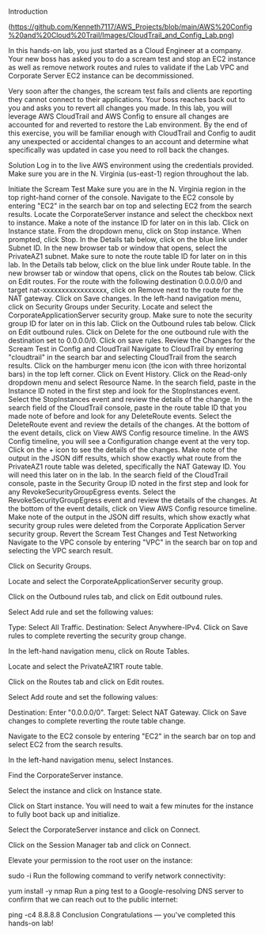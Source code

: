 Introduction

(https://github.com/Kenneth7117/AWS_Projects/blob/main/AWS%20Config%20and%20Cloud%20Trail/Images/CloudTrail_and_Config_Lab.png)

In this hands-on lab, you just started as a Cloud Engineer at a company. Your new boss has asked you to do a scream test and stop an EC2 instance as well as remove network routes and rules to validate if the Lab VPC and Corporate Server EC2 instance can be decommissioned.

Very soon after the changes, the scream test fails and clients are reporting they cannot connect to their applications. Your boss reaches back out to you and asks you to revert all changes you made. In this lab, you will leverage AWS CloudTrail and AWS Config to ensure all changes are accounted for and reverted to restore the Lab environment. By the end of this exercise, you will be familiar enough with CloudTrail and Config to audit any unexpected or accidental changes to an account and determine what specifically was updated in case you need to roll back the changes.

Solution
Log in to the live AWS environment using the credentials provided. Make sure you are in the N. Virginia (us-east-1) region throughout the lab.

Initiate the Scream Test
Make sure you are in the N. Virginia region in the top right-hand corner of the console.
Navigate to the EC2 console by entering "EC2" in the search bar on top and selecting EC2 from the search results.
Locate the CorporateServer instance and select the checkbox next to instance. Make a note of the instance ID for later on in this lab.
Click on Instance state.
From the dropdown menu, click on Stop instance.
When prompted, click Stop.
In the Details tab below, click on the blue link under Subnet ID.
In the new browser tab or window that opens, select the PrivateAZ1 subnet. Make sure to note the route table ID for later on in this lab.
In the Details tab below, click on the blue link under Route table.
In the new browser tab or window that opens, click on the Routes tab below.
Click on Edit routes.
For the route with the following destination 0.0.0.0/0 and target nat-xxxxxxxxxxxxxxxxx, click on Remove next to the route for the NAT gateway.
Click on Save changes.
In the left-hand navigation menu, click on Security Groups under Security.
Locate and select the CorporateApplicationServer security group. Make sure to note the security group ID for later on in this lab.
Click on the Outbound rules tab below.
Click on Edit outbound rules.
Click on Delete for the one outbound rule with the destination set to 0.0.0.0/0.
Click on save rules.
Review the Changes for the Scream Test in Config and CloudTrail
Navigate to CloudTrail by entering "cloudtrail" in the search bar and selecting CloudTrail from the search results.
Click on the hamburger menu icon (the icon with three horizontal bars) in the top left corner.
Click on Event History.
Click on the Read-only dropdown menu and select Resource Name.
In the search field, paste in the Instance ID noted in the first step and look for the StopInstances event.
Select the StopInstances event and review the details of the change.
In the search field of the CloudTrail console, paste in the route table ID that you made note of before and look for any DeleteRoute events.
Select the DeleteRoute event and review the details of the changes.
At the bottom of the event details, click on View AWS Config resource timeline.
In the AWS Config timeline, you will see a Configuration change event at the very top. Click on the + icon to see the details of the changes.
Make note of the output in the JSON diff results, which show exactly what route from the PrivateAZ1 route table was deleted, specifically the NAT Gateway ID. You will need this later on in the lab.
In the search field of the CloudTrail console, paste in the Security Group ID noted in the first step and look for any RevokeSecurityGroupEgress events.
Select the RevokeSecurityGroupEgress event and review the details of the changes.
At the bottom of the event details, click on View AWS Config resource timeline.
Make note of the output in the JSON diff results, which show exactly what security group rules were deleted from the Corporate Application Server security group.
Revert the Scream Test Changes and Test Networking
Navigate to the VPC console by entering "VPC" in the search bar on top and selecting the VPC search result.

Click on Security Groups.

Locate and select the CorporateApplicationServer security group.

Click on the Outbound rules tab, and click on Edit outbound rules.

Select Add rule and set the following values:

Type: Select All Traffic.
Destination: Select Anywhere-IPv4.
Click on Save rules to complete reverting the security group change.

In the left-hand navigation menu, click on Route Tables.

Locate and select the PrivateAZ1RT route table.

Click on the Routes tab and click on Edit routes.

Select Add route and set the following values:

Destination: Enter "0.0.0.0/0".
Target: Select NAT Gateway.
Click on Save changes to complete reverting the route table change.

Navigate to the EC2 console by entering "EC2" in the search bar on top and select EC2 from the search results.

In the left-hand navigation menu, select Instances.

Find the CorporateServer instance.

Select the instance and click on Instance state.

Click on Start instance. You will need to wait a few minutes for the instance to fully boot back up and initialize.

Select the CorporateServer instance and click on Connect.

Click on the Session Manager tab and click on Connect.

Elevate your permission to the root user on the instance:

sudo -i
Run the following command to verify network connectivity:

yum install -y nmap
Run a ping test to a Google-resolving DNS server to confirm that we can reach out to the public internet:

ping -c4 8.8.8.8
Conclusion
Congratulations — you've completed this hands-on lab!
